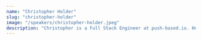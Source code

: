 ```yaml
---
name: "Christopher Holder"
slug: "christopher-holder"
image: "/speakers/christopher-holder.jpeg"
description: "Christopher is a Full Stack Engineer at push-based.io. He does consulting and auditing on Angular applications to help companies optimize their application architecture and performance as an Open Source contributor he collaborates on projects that help make the web faster and speed regression by making testing performance easier and scalable."
---
```

